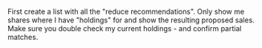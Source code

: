 First create a list with all the "reduce recommendations". 
Only show me shares where I have "holdings" for and show the resulting proposed sales. 
Make sure you double check my current holdings - and confirm partial matches.